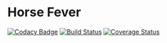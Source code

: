 # Horse Fever #
[![Codacy Badge](https://api.codacy.com/project/badge/Grade/53a4e3d77af14cc18eb35567497af529)](https://www.codacy.com/app/matteo_gazzetta/horse-fever?utm_source=github.com&utm_medium=referral&utm_content=ElfoLiNk/horse-fever&utm_campaign=badger)
[![Build Status](https://travis-ci.org/ElfoLiNk/horse-fever.svg?branch=master)](https://travis-ci.org/ElfoLiNk/horse-fever)
[![Coverage Status](https://coveralls.io/repos/github/ElfoLiNk/horse-fever/badge.svg?branch=master)](https://coveralls.io/github/ElfoLiNk/horse-fever?branch=master)
